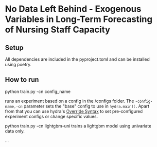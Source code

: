 # No Data Left Behind - Exogenous Variables in Long-Term Forecasting of Nursing Staff Capacity

## Setup

All dependencies are included in the pyproject.toml and can be installed using poetry.

## How to run 

python train.py -cn config_name

runs an experiment based on a config in the /configs folder. The `-config-name,-cn` parameter sets the "base" config to use in `hydra.main()`.
Apart from that you can use hydra's [Override Syntax](https://hydra.cc/docs/advanced/override_grammar/basic/) to set pre-configured experiment configs or change specific values.

python train.py -cn lightgbm-uni trains a lightgbm model using univariate data only.

...
